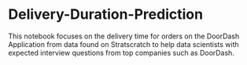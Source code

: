# Delivery-Duration-Prediction
This notebook focuses on the delivery time for orders on the DoorDash Application from data found on Stratscratch to help data scientists with expected interview questions from top companies such as DoorDash.

